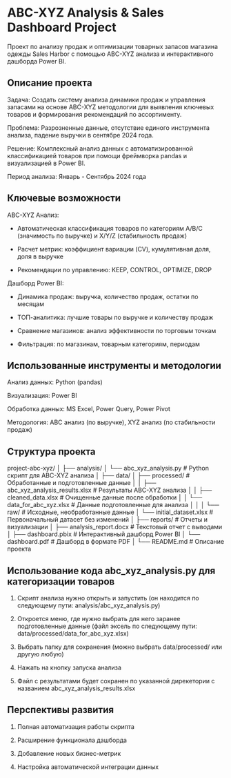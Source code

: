 # ABC-XYZ Analysis & Sales Dashboard Project

Проект по анализу продаж и оптимизации товарных запасов магазина одежды Sales Harbor с помощью ABC-XYZ анализа и интерактивного дашборда Power BI.

## Описание проекта

Задача: Создать систему анализа динамики продаж и управления запасами на основе ABC-XYZ методологии для выявления ключевых товаров и формирования рекомендаций по ассортименту.

Проблема: Разрозненные данные, отсутствие единого инструмента анализа, падение выручки в сентябре 2024 года.

Решение: Комплексный анализ данных с автоматизированной классификацией товаров при помощи фреймворка pandas и визуализацией в Power BI.

Период анализа: Январь - Сентябрь 2024 года

## Ключевые возможности

ABC-XYZ Анализ:

- Автоматическая классификация товаров по категориям A/B/C (значимость по выручке) и X/Y/Z (стабильность продаж)

- Расчет метрик: коэффициент вариации (CV), кумулятивная доля, доля в выручке

- Рекомендации по управлению: KEEP, CONTROL, OPTIMIZE, DROP

Дашборд Power BI:

- Динамика продаж: выручка, количество продаж, остатки по месяцам

- ТОП-аналитика: лучшие товары по выручке и количеству продаж

- Сравнение магазинов: анализ эффективности по торговым точкам

- Фильтрация: по магазинам, товарным категориям, периодам

## Использованные инструменты и методологии

Анализ данных: Python (pandas)

Визуализация: Power BI

Обработка данных: MS Excel, Power Query, Power Pivot

Методология: ABC анализ (по выручке), XYZ анализ (по стабильности продаж)

## Структура проекта

project-abc-xyz/
│
├── analysis/
│   └── abc_xyz_analysis.py              # Python скрипт для ABC-XYZ анализа
│
├── data/
│   ├── processed/                       # Обработанные и подготовленные данные
│   │   ├── abc_xyz_analysis_results.xlsx # Результаты ABC-XYZ анализа
│   │   ├── cleaned_data.xlsx            # Очищенные данные после обработки
│   │   └── data_for_abc_xyz.xlsx        # Данные подготовленные для анализа
│   │
│   └── raw/                             # Исходные, необработанные данные
│       └── initial_dataset.xlsx         # Первоначальный датасет без изменений
│
├── reports/                             # Отчеты и визуализации
│   ├── analysis_report.docx             # Текстовый отчет с выводами
│   ├── dashboard.pbix                   # Интерактивный дашборд Power BI
│   └── dashboard.pdf                    # Дашборд в формате PDF
│
└── README.md                            # Описание проекта

## Использование кода abc_xyz_analysis.py для категоризации товаров

1. Скрипт анализа нужно открыть и запустить (он находится по следующему пути: analysis/abc_xyz_analysis.py)

2. Откроется меню, где нужно выбрать для него заранее подготовленные данные (файл эксель по следующему пути: data/processed/data_for_abc_xyz.xlsx)

3. Выбрать папку для сохранения (можно выбрать data/processed/ или другую любую)

4. Нажать на кнопку запуска анализа

5. Файл с результатами будет сохранен по указанной дирекетории с названием abc_xyz_analysis_results.xlsx

## Перспективы развития

1. Полная автоматизация работы скрипта

2. Расширение функционала дашборда

3. Добавление новых бизнес-метрик


4. Настройка автоматической интеграции данных

